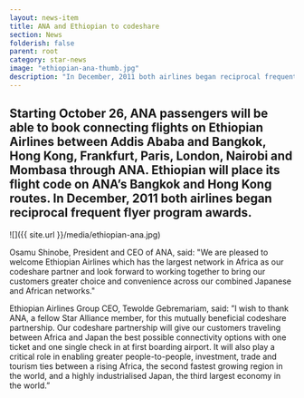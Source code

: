```yaml
---
layout: news-item
title: ANA and Ethiopian to codeshare
section: News
folderish: false
parent: root
category: star-news
image: "ethiopian-ana-thumb.jpg"
description: "In December, 2011 both airlines began reciprocal frequent flyer program awards."
---
```


## Starting October 26, ANA passengers will be able to book connecting flights on Ethiopian Airlines between Addis Ababa and Bangkok, Hong Kong, Frankfurt, Paris, London, Nairobi and Mombasa through ANA. Ethiopian will place its flight code on ANA’s Bangkok and Hong Kong routes. In December, 2011 both airlines began reciprocal frequent flyer program awards.

![]({{ site.url }}/media/ethiopian-ana.jpg)

Osamu Shinobe, President and CEO of ANA, said: "We are pleased to welcome Ethiopian Airlines which has the largest network in Africa as our codeshare partner and look forward to working together to bring our customers greater choice and convenience across our combined Japanese and African networks."

Ethiopian Airlines Group CEO, Tewolde Gebremariam, said: ”I wish to thank ANA, a fellow Star Alliance member, for this mutually beneficial codeshare partnership. Our codeshare partnership will give our customers traveling between Africa and Japan the best possible connectivity options with one ticket and one single check in at first boarding airport. It will also play a critical role in enabling greater people-to-people, investment, trade and tourism ties between a rising Africa, the second fastest growing region in the world, and a highly industrialised Japan, the third largest economy in the world.”